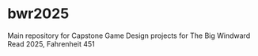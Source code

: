 # bwr2025
Main repository for Capstone Game Design projects for The Big Windward Read 2025, Fahrenheit 451
